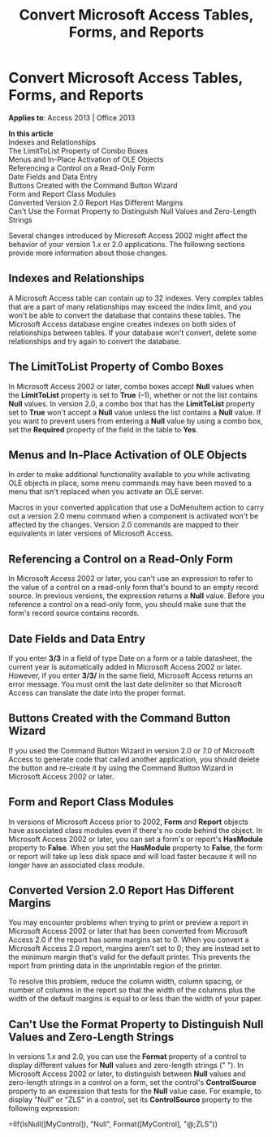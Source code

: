 ﻿---
title: Convert Microsoft Access Tables, Forms, and Reports
TOCTitle: Convert Microsoft Access Tables, Forms, and Reports
ms:assetid: cc170e62-a663-60e8-4446-07a7a874b747
ms:mtpsurl: https://msdn.microsoft.com/en-us/library/Ff834413(v=office.15)
ms:contentKeyID: 48547731
ms.date: 09/18/2015
mtps_version: v=office.15
f1_keywords:
- vbaac10.chm5187104
f1_categories:
- Office.Version=v15
---

# Convert Microsoft Access Tables, Forms, and Reports


**Applies to**: Access 2013 | Office 2013

**In this article**  
Indexes and Relationships  
The LimitToList Property of Combo Boxes  
Menus and In-Place Activation of OLE Objects  
Referencing a Control on a Read-Only Form  
Date Fields and Data Entry  
Buttons Created with the Command Button Wizard  
Form and Report Class Modules  
Converted Version 2.0 Report Has Different Margins  
Can't Use the Format Property to Distinguish Null Values and Zero-Length Strings  

Several changes introduced by Microsoft Access 2002 might affect the behavior of your version 1.*x* or 2.0 applications. The following sections provide more information about those changes.

## Indexes and Relationships

A Microsoft Access table can contain up to 32 indexes. Very complex tables that are a part of many relationships may exceed the index limit, and you won't be able to convert the database that contains these tables. The Microsoft Access database engine creates indexes on both sides of relationships between tables. If your database won't convert, delete some relationships and try again to convert the database.

## The LimitToList Property of Combo Boxes

In Microsoft Access 2002 or later, combo boxes accept **Null** values when the **LimitToList** property is set to **True** (–1), whether or not the list contains **Null** values. In version 2.0, a combo box that has the **LimitToList** property set to **True** won't accept a **Null** value unless the list contains a **Null** value. If you want to prevent users from entering a **Null** value by using a combo box, set the **Required** property of the field in the table to **Yes**.

## Menus and In-Place Activation of OLE Objects

In order to make additional functionality available to you while activating OLE objects in place, some menu commands may have been moved to a menu that isn't replaced when you activate an OLE server.

Macros in your converted application that use a DoMenuItem action to carry out a version 2.0 menu command when a component is activated won't be affected by the changes. Version 2.0 commands are mapped to their equivalents in later versions of Microsoft Access.

## Referencing a Control on a Read-Only Form

In Microsoft Access 2002 or later, you can't use an expression to refer to the value of a control on a read-only form that's bound to an empty record source. In previous versions, the expression returns a **Null** value. Before you reference a control on a read-only form, you should make sure that the form's record source contains records.

## Date Fields and Data Entry

If you enter **3/3** in a field of type Date on a form or a table datasheet, the current year is automatically added in Microsoft Access 2002 or later. However, if you enter **3/3/** in the same field, Microsoft Access returns an error message. You must omit the last date delimiter so that Microsoft Access can translate the date into the proper format.

## Buttons Created with the Command Button Wizard

If you used the Command Button Wizard in version 2.0 or 7.0 of Microsoft Access to generate code that called another application, you should delete the button and re-create it by using the Command Button Wizard in Microsoft Access 2002 or later.

## Form and Report Class Modules

In versions of Microsoft Access prior to 2002, **Form** and **Report** objects have associated class modules even if there's no code behind the object. In Microsoft Access 2002 or later, you can set a form's or report's **HasModule** property to **False**. When you set the **HasModule** property to **False**, the form or report will take up less disk space and will load faster because it will no longer have an associated class module.

## Converted Version 2.0 Report Has Different Margins

You may encounter problems when trying to print or preview a report in Microsoft Access 2002 or later that has been converted from Microsoft Access 2.0 if the report has some margins set to 0. When you convert a Microsoft Access 2.0 report, margins aren't set to 0; they are instead set to the minimum margin that's valid for the default printer. This prevents the report from printing data in the unprintable region of the printer.

To resolve this problem, reduce the column width, column spacing, or number of columns in the report so that the width of the columns plus the width of the default margins is equal to or less than the width of your paper.

## Can't Use the Format Property to Distinguish Null Values and Zero-Length Strings

In versions 1.*x* and 2.0, you can use the **Format** property of a control to display different values for **Null** values and zero-length strings (" "). In Microsoft Access 2002 or later, to distinguish between **Null** values and zero-length strings in a control on a form, set the control's **ControlSource** property to an expression that tests for the **Null** value case. For example, to display "Null" or "ZLS" in a control, set its **ControlSource** property to the following expression:

\=IIf(IsNull(\[MyControl\]), "Null", Format(\[MyControl\], "@;ZLS"))

